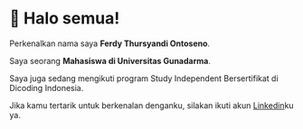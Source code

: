 # 👋 Halo semua! 

Perkenalkan nama saya **Ferdy Thursyandi Ontoseno**.<br>

Saya seorang **Mahasiswa di Universitas Gunadarma**.<br>

Saya juga sedang mengikuti program Study Independent Bersertifikat di Dicoding Indonesia.<br>

Jika kamu tertarik untuk berkenalan denganku, silakan ikuti akun [Linkedin](https://www.linkedin.com/in/ferdy-thursyandi-ontoseno/)ku ya.
